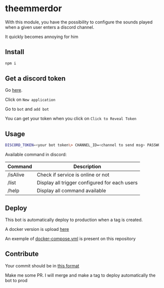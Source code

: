 # theemmerdor

With this module, you have the possibility to configure the sounds played when a given user enters a discord channel.

It quickly becomes annoying for him

## Install

``` bash
npm i
```

## Get a discord token

Go [here](https://discord.com/developers/applications).

Click on ``` New application ```

Go to ```bot``` and ```add bot```

You can get your token when you click on ```Click to Reveal Token```


## Usage

``` bash
DISCORD_TOKEN=<your bot token\> CHANNEL_ID=<channel to send msg> PASSWORD=<a password to secure frontend\> nodemon --ext js src/index
```

Available command in discord: 

| Command  | Description  | 
|---|---|
| /isAlive  | Check if service is online or not  |
| /list  | Display all trigger configured for each users  |
| /help  | Display all command available  |

## Deploy
This bot is automatically deploy to production when a tag is created.

A docker version is upload [here](https://github.com/clabroche/docker-registry/packages/466346
)

An exemple of [docker-compose.yml](https://github.com/clabroche/the-emmerdor/blob/master/docker-compose.yml) is present on this repository 

## Contribute

Your commit should be in [this format](https://github.com/commitizen/cz-cli)

Make me some PR. I will merge and make a tag to deploy automatically the bot to prod